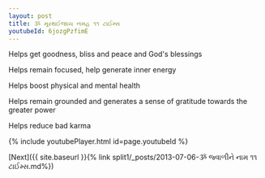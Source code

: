 ```yaml
---
layout: post
title: ૐ મૂરથઈજાય નમહ ૧૧ ટાઈમ્સ
youtubeId: 6jozgPzfimE
---
```

 
 
Helps get goodness, bliss and peace and God's blessings
 
Helps remain focused, help generate inner energy 
 
Helps boost physical and mental health 
 
Helps remain grounded and generates a sense of gratitude towards the greater power 
 
Helps reduce bad karma
 
 
 
 


{% include youtubePlayer.html id=page.youtubeId %}
 
[Next]({{ site.baseurl }}{% link  split1/_posts/2013-07-06-ૐ  જ્વાળીને  નામ ૧૧ ટાઈમ્સ.md%})
 
